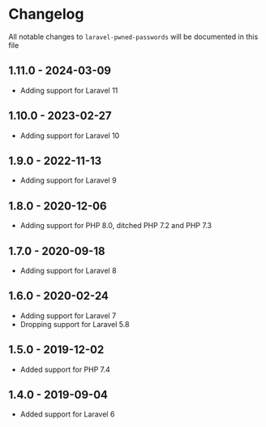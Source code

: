 # Changelog

All notable changes to `laravel-pwned-passwords` will be documented in this file

## 1.11.0 - 2024-03-09

- Adding support for Laravel 11

## 1.10.0 - 2023-02-27

- Adding support for Laravel 10

## 1.9.0 - 2022-11-13

- Adding support for Laravel 9

## 1.8.0 - 2020-12-06

- Adding support for PHP 8.0, ditched PHP 7.2 and PHP 7.3

## 1.7.0 - 2020-09-18

- Adding support for Laravel 8

## 1.6.0 - 2020-02-24

- Adding support for Laravel 7
- Dropping support for Laravel 5.8

## 1.5.0 - 2019-12-02

- Added support for PHP 7.4

## 1.4.0 - 2019-09-04

- Added support for Laravel 6
